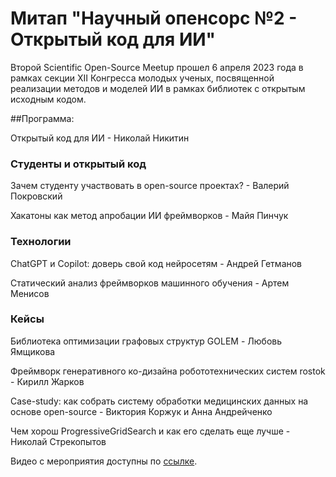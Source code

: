# Митап "Научный опенсорс №2 - Открытый код для ИИ"

Второй Scientific Open-Source Meetup прошел 6 апреля 2023 года в рамках секции XII Конгресса молодых ученых, 
посвященной реализации методов и моделей ИИ в рамках библиотек с открытым исходным кодом.

##Программа: 

Открытый код для ИИ - Николай Никитин

### Студенты и открытый код
Зачем студенту участвовать в open-source проектах? - Валерий Покровский

Хакатоны как метод апробации ИИ фреймворков - Майя Пинчук

### Технологии
ChatGPT и Copilot: доверь свой код нейросетям - Андрей Гетманов

Статический анализ фреймворков машинного обучения - Артем Менисов

### Кейсы
Библиотека оптимизации графовых структур GOLEM - Любовь Ямщикова

Фреймворк генеративного ко-дизайна робототехнических систем rostok - Кирилл Жарков

Case-study: как собрать систему обработки медицинских данных на основе open-source - Виктория Коржук и Анна Андрейченко

Чем хорош ProgressiveGridSearch и как его сделать еще лучше - Николай Стрекопытов

Видео с мероприятия доступны по [ссылке](https://www.youtube.com/watch?v=qUHSf0dE0sQ).

